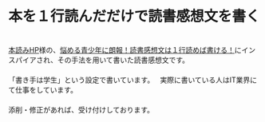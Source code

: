 # 本を１行読んだだけで読書感想文を書く
　  
[本読みHP](http://www.ne.jp/asahi/ymgs/hon/index.htm)様の、[悩める青少年に朗報！読書感想文は１行読めば書ける！](http://www.ne.jp/asahi/ymgs/hon/index03_kansou.htm)にインスパイアされ、その手法を用いて書いた読書感想文です。  
　  
「書き手は学生」という設定で書いています。  
実際に書いている人はIT業界にて仕事をしています。  
　  
添削・修正があれば、受け付けしております。

